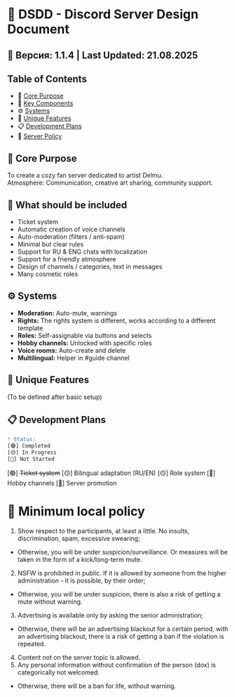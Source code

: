 # 📑 DSDD - Discord Server Design Document

## 📌 Версия: 1.1.4 | Last Updated: 21.08.2025

## Table of Contents
- 🎯 [Core Purpose](#-core-purpose)
- 📌 [Key Components](#-key-components)
- ⚙️ [Systems](#-systems)
- 🌟 [Unique Features](#-unique-features)
- 📋 [Development Plans](#-development-plans)
- 📜 [Server Policy](#-server-policy)

## 🎯 Core Purpose
To create a cozy fan server dedicated to artist Delmu.  
Atmosphere: Communication, creative art sharing, community support.

## 📌 What should be included
- Ticket system
- Automatic creation of voice channels
- Auto-moderation (filters / anti-spam)
- Minimal but clear rules
- Support for RU & ENG chats with localization
- Support for a friendly atmosphere
- Design of channels / categories, text in messages
- Many cosmetic roles

## ⚙️ Systems
- **Moderation:** Auto-mute, warnings
- **Rights:** The rights system is different, works according to a different template
- **Roles:** Self-assignable via buttons and selects
- **Hobby channels:** Unlocked with specific roles
- **Voice rooms:** Auto-create and delete
- **Multilingual:** Helper in #guide channel

## 🌟 Unique Features
(To be defined after basic setup)

## 📋 Development Plans
```diff
! Status:
[🟢] Completed
[🟡] In Progress
[🔴] Not Started
```
[🟢] ~~Ticket system~~
[🟡] Bilingual adaptation (RU/EN)
[🟡] Role system
[🔴] Hobby channels
[🔴] Server promotion

# 📜 Minimum local policy
1. Show respect to the participants, at least a little. No insults, discrimination, spam, excessive swearing;
- Otherwise, you will be under suspicion/surveillance. Or measures will be taken in the form of a kick/long-term mute.
2. NSFW is prohibited in public. If it is allowed by someone from the higher administration - it is possible, by their order;
- Otherwise, you will be under suspicion, there is also a risk of getting a mute without warning.
3. Advertising is available only by asking the senior administration;
- Otherwise, there will be an advertising blackout for a certain period, with an advertising blackout, there is a risk of getting a ban if the violation is repeated.
4. Content not on the server topic is allowed.
5. Any personal information without confirmation of the person (dox) is categorically not welcomed.
- Otherwise, there will be a ban for life, without warning.


